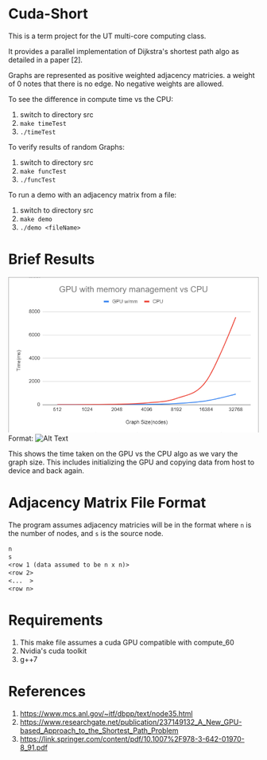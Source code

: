 # Cuda-Short

This is a term project for the UT multi-core computing class.

It provides a parallel implementation of Dijkstra's shortest path algo as detailed in a paper [2].

Graphs are represented as positive weighted adjacency matricies. a weight of 0 notes that there is no edge. No negative weights are allowed.

To see the difference in compute time vs the CPU:
1. switch to directory src
2. `make timeTest`
3. `./timeTest`

To verify results of random Graphs:
1. switch to directory src
2. `make funcTest`
3. `./funcTest`

To run a demo with an adjacency matrix from a file:
1. switch to directory src
2. `make demo`
3. `./demo <fileName>`

# Brief Results

![GPU vs CPU time](/src/cuda_short_timing_graphs/gpu_w_mm_vs_cpu_aggregate.png)
Format: ![Alt Text](url)

This shows the time taken on the GPU vs the CPU algo as we vary the graph size. This includes initializing the GPU and copying data from host to device and back again.

# Adjacency Matrix File Format

The program assumes adjacency matricies will be in the format where `n` is the number of nodes, and `s` is the source node.

```
n
s
<row 1 (data assumed to be n x n)>
<row 2>
<...  >
<row n>
```

# Requirements

1. This make file assumes a cuda GPU compatible with compute_60
2. Nvidia's cuda toolkit
3. g++7

# References

1. https://www.mcs.anl.gov/~itf/dbpp/text/node35.html
2. https://www.researchgate.net/publication/237149132_A_New_GPU-based_Approach_to_the_Shortest_Path_Problem
3. https://link.springer.com/content/pdf/10.1007%2F978-3-642-01970-8_91.pdf
